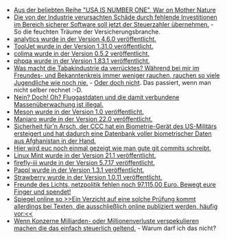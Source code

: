 * [Aus der beliebten Reihe "USA IS NUMBER ONE", War on Mother Nature](https://blog.fefe.de/?ts=9d5702de)
* [Die von der Industrie verursachten Schäde durch fehlende Investitionen im Bereich sicherer Software soll jetzt der Steuerzahler übernehmen.](https://blog.fefe.de/?ts=9d5581cc) - So die feuchten Träume der Versicherungsbranche.
* [analytics wurde in der Version 4.6.0 veröffentlicht.](https://github.com/Rello/analytics/releases/tag/4.6.0)
* [ToolJet wurde in der Version 1.31.0 veröffentlicht.](https://github.com/ToolJet/ToolJet/releases/tag/v1.31.0)
* [colima wurde in der Version 0.5.2 veröffentlicht.](https://github.com/abiosoft/colima/releases/tag/v0.5.2)
* [phpqa wurde in der Version 1.83.1 veröffentlicht.](https://github.com/jakzal/phpqa/releases/tag/v1.83.1)
* [Was macht die Tabakindustrie da verrücktes? Während bei mir im Freundes- und Bekanntenkreis immer weniger rauchen, rauchen so viele Jugendliche wie noch nie.](https://blog.fefe.de/?ts=9d534d35) - [Oder doch nicht](https://blog.fefe.de/?ts=9d51b5d3). Das passiert, wenn man nicht selber rechnet :-D.
* [Nein? Doch! Oh? Fluggastdaten und die damit verbundene Massenüberwachung ist illegal.](https://netzpolitik.org/2022/urteil-zu-fluggastdaten-massenueberwachung-im-flugzeug-illegal/)
* [Meson wurde in der Version 1.0 veröffentlicht.](https://www.phoronix.com/news/Meson-1.0-Released)
* [Manjaro wurde in der Version 22.0 veröffentlicht.](https://www.phoronix.com/news/Manjaro-Linux-22.0)
* [Sicherheit für'n Arsch, der CCC hat ein Biometrie-Gerät des US-Militärs ersteigert und hat dadurch eine Datenbank voller biometrischer Daten aus Afghanistan in der Hand.](https://www.borncity.com/blog/2022/12/28/chaos-computer-club-ersteigert-biometrie-gerte-des-us-militrs-mit-biometrischer-datenbank-aus-afghanistan/)
* [Hier wird euc noch einmal gezeigt wie man gute git commits schreibt.](https://opensource.com/article/22/12/git-commit-message)
* [Linux Mint wurde in der Version 21.1 veröffentlicht.](https://www.borncity.com/blog/2022/12/26/linux-mint-21-1/)
* [firefly-iii wurde in der Version 5.7.17 veröffentlicht.](https://github.com/firefly-iii/firefly-iii/releases/tag/5.7.17)
* [Pappl wurde in der Version 1.3.1 veröffentlicht.](https://github.com/michaelrsweet/pappl/releases/tag/v1.3.1)
* [Strawberry wurde in der Version 1.0.11 veröffentlicht.](https://github.com/strawberrymusicplayer/strawberry/releases/tag/1.0.11)
* [Freunde des Lichts, netzpolitik fehlen noch 97.115,00 Euro. Bewegt eure Finger und spendet!](https://netzpolitik.org/)
* [Spiegel online so >>Ein Verzicht auf eine solche Prüfung kommt allerdings bei Texten, die ausschließlich online publiziert werden, häufig vor:<<](https://blog.fefe.de/?ts=9d4ecf9b)
* [Wenn Konzerne Milliarden- oder Millionenverluste verspekulieren machen die das einfach steuerlich geltend.](https://blog.fefe.de/?ts=9d51d2f7) - Warum darf ich das nicht?

